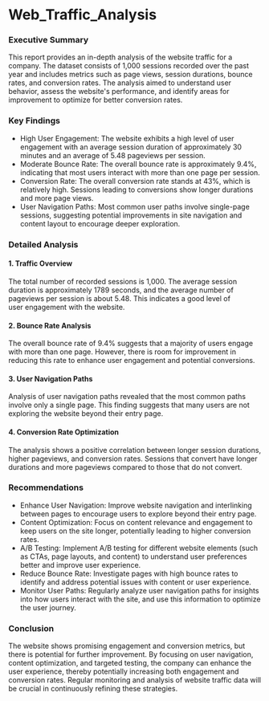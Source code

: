 # Web_Traffic_Analysis


### Executive Summary

This report provides an in-depth analysis of the website traffic for a company. The dataset consists of 1,000 sessions recorded over the past year and includes metrics such as page views, session durations, bounce rates, and conversion rates. The analysis aimed to understand user behavior, assess the website's performance, and identify areas for improvement to optimize for better conversion rates.


### Key Findings

- High User Engagement: The website exhibits a high level of user engagement with an average session duration of approximately 30 minutes and an average of 5.48 pageviews per session.
- Moderate Bounce Rate: The overall bounce rate is approximately 9.4%, indicating that most users interact with more than one page per session.
- Conversion Rate: The overall conversion rate stands at 43%, which is relatively high. Sessions leading to conversions show longer durations and more page views.
- User Navigation Paths: Most common user paths involve single-page sessions, suggesting potential improvements in site navigation and content layout to encourage deeper exploration.


### Detailed Analysis

  #### 1. Traffic Overview

  The total number of recorded sessions is 1,000. The average session duration is approximately 1789 seconds, and the average number of pageviews per session is about 5.48. This indicates a good level of   
   user engagement with the website.


  #### 2. Bounce Rate Analysis

  The overall bounce rate of 9.4% suggests that a majority of users engage with more than one page. However, there is room for improvement in reducing this rate to enhance user engagement and potential 
  conversions.


  #### 3. User Navigation Paths

  Analysis of user navigation paths revealed that the most common paths involve only a single page. This finding suggests that many users are not exploring the website beyond their entry page.


  #### 4. Conversion Rate Optimization

  The analysis shows a positive correlation between longer session durations, higher pageviews, and conversion rates. Sessions that convert have longer durations and more pageviews compared to those that 
  do not convert.


### Recommendations

- Enhance User Navigation: Improve website navigation and interlinking between pages to encourage users to explore beyond their entry page.
- Content Optimization: Focus on content relevance and engagement to keep users on the site longer, potentially leading to higher conversion rates.
- A/B Testing: Implement A/B testing for different website elements (such as CTAs, page layouts, and content) to understand user preferences better and improve user experience.
- Reduce Bounce Rate: Investigate pages with high bounce rates to identify and address potential issues with content or user experience.
- Monitor User Paths: Regularly analyze user navigation paths for insights into how users interact with the site, and use this information to optimize the user journey.


### Conclusion

The website shows promising engagement and conversion metrics, but there is potential for further improvement. By focusing on user navigation, content optimization, and targeted testing, the company can enhance the user experience, thereby potentially increasing both engagement and conversion rates. Regular monitoring and analysis of website traffic data will be crucial in continuously refining these strategies.
